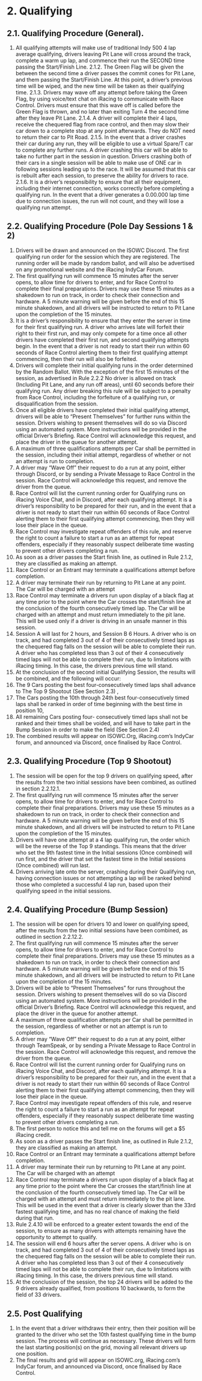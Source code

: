 # 2. Qualifying

## 2.1. Qualifying Procedure (General).

1. All qualifying attempts will make use of traditional Indy 500 4 lap average qualifying, drivers leaving Pit Lane will cross around the track, complete a warm up lap, and commence their run the SECOND time passing the Start/Finish Line.
2.1.2.	The Green Flag will be given the between the second time a driver passes the commit cones for Pit Lane, and them passing the Start/Finish Line. At this point, a driver’s previous time will be wiped, and the new time will be taken as their qualifying time.
2.1.3.	Drivers may wave off any attempt before taking the Green Flag, by using voice/text chat on iRacing to communicate with Race Control. Drivers must ensure that this wave off is called before the Green Flag is thrown, and no later than exiting Turn 4 the second time after they leave Pit Lane.
2.1.4.	A driver will complete their 4 laps, receive the chequered flag from race control, and then may slow their car down to a complete stop at any point afterwards. They do NOT need to return their car to Pit Road.
2.1.5.	In the event that a driver crashes their car during any run, they will be eligible to use a virtual Spare/T car to complete any further runs. A driver crashing this car will be able to take no further part in the session in question. Drivers crashing both of their cars in a single session will be able to make use of ONE car in following sessions leading up to the race. It will be assumed that this car is rebuilt after each session, to preserve the ability for drivers to race.
2.1.6.	It is a driver’s responsibility to ensure that all their equipment, including their internet connection, works correctly before completing a qualifying run. In the event that a driver generates a 0.00.000 lap time due to connection issues, the run will not count, and they will lose a qualifying run attempt.

## 2.2. Qualifying Procedure (Pole Day Sessions 1 & 2)

1. Drivers will be drawn and announced on the ISOWC Discord. The first qualifying run order for the session which they are registered. The running order will be made by random ballot, and will also be advertised on any promotional website and the iRacing IndyCar Forum.
2. The first qualifying run will commence 15 minutes after the server opens, to allow time for drivers to enter, and for Race Control to complete their final preparations. Drivers may use these 15 minutes as a shakedown to run on track, in order to check their connection and hardware. A 5 minute warning will be given before the end of this 15 minute shakedown, and all drivers will be instructed to return to Pit Lane upon the completion of the 15 minutes.
3. It is a driver’s responsibility to ensure that they enter the server in time for their first qualifying run. A driver who arrives late will forfeit their right to their first run, and may only compete for a time once all other drivers have completed their first run, and second qualifying attempts begin. In the event that a driver is not ready to start their run within 60 seconds of Race Control alerting them to their first qualifying attempt commencing, then their run will also be forfeited.
4. Drivers will complete their initial qualifying runs in the order determined by the Random Ballot. With the exception of the first 15 minutes of the session, as advertised in Rule 2.2.2 No driver is allowed on track (Including Pit Lane, and any run off areas), until 60 seconds before their qualifying run. Any driver breaking this rule will be subject to a penalty from Race Control, including the forfeiture of a qualifying run, or disqualification from the session.
5. Once all eligible drivers have completed their initial qualifying attempt, drivers will be able to “Present Themselves” for further runs within the session. Drivers wishing to present themselves will do so via Discord using an automated system. More instructions will be provided in the official Driver’s Briefing. Race Control will acknowledge this request, and place the driver in the queue for another attempt.
6. A maximum of three qualifications attempts per Car shall be permitted in the session, including their initial attempt, regardless of whether or not an attempt is run to completion.
7. A driver may “Wave Off” their request to do a run at any point, either through Discord, or by sending a Private Message to Race Control in the session. Race Control will acknowledge this request, and remove the driver from the queue.
8. Race Control will list the current running order for Qualifying runs on iRacing Voice Chat, and in Discord, after each qualifying attempt. It is a driver’s responsibility to be prepared for their run, and in the event that a driver is not ready to start their run within 60 seconds of Race Control alerting them to their first qualifying attempt commencing, then they will lose their place in the queue.
  1. Race Control may investigate repeat offenders of this rule, and reserve the right to count a failure to start a run as an attempt for repeat offenders, especially if they reasonably suspect deliberate time wasting to prevent other drivers completing a run.
9. As soon as a driver passes the Start finish line, as outlined in Rule 2.1.2, they are classified as making an attempt.
10. Race Control or an Entrant may terminate a qualifications attempt before completion.
  1. A driver may terminate their run by returning to Pit Lane at any point. The Car will be charged with an attempt
  2. Race Control may terminate a drivers run upon display of a black flag at any time prior to the point where the Car crosses the start/finish line at the conclusion of the fourth consecutively timed lap. The Car will be charged with an attempt and must return immediately to the pit lane. This will be used only if a driver is driving in an unsafe manner in this session.
11.	Session A will last for 2 hours, and Session B 6 Hours. A driver who is on track, and had completed 3 out of 4 of their consecutively timed laps as the chequered flag falls on the session will be able to complete their run. A driver who has completed less than 3 out of their 4 consecutively timed laps will not be able to complete their run, due to limitations with iRacing timing. In this case, the drivers previous time will stand.
12.	At the conclusion of the second initial Qualifying Session, the results will be combined, and the following will occur:
  1.	The 9 Cars posting the best four-consecutively timed laps shall advance to The Top 9 Shootout (See Section 2.3) ,
  2.	The Cars posting the 10th through 24th best four-consecutively timed laps shall be ranked in order of time beginning with the best time in position 10,
  3.	All remaining Cars posting four- consecutively timed laps shall not be ranked and their times shall be voided, and will have to take part in the Bump Session in order to make the field (See Section 2.4)
13. The combined results will appear on ISOWC.Org, iRacing.com’s IndyCar forum, and announced via Discord, once finalised by Race Control.

## 2.3. Qualifying Procedure (Top 9 Shootout)

1. The session will be open for the top 9 drivers on qualifying speed, after the results from the two initial sessions have been combined, as outlined in section 2.2.12.1.
2. The first qualifying run will commence 15 minutes after the server opens, to allow time for drivers to enter, and for Race Control to complete their final preparations. Drivers may use these 15 minutes as a shakedown to run on track, in order to check their connection and hardware. A 5 minute warning will be given before the end of this 15 minute shakedown, and all drivers will be instructed to return to Pit Lane upon the completion of the 15 minutes.
3. Drivers will have one attempt at a 4 lap qualifying run, the order which will be the reverse of the Top 9 standings. This means that the driver who set the 9th fastest time in the Initial sessions (Once combined) will run first, and the driver that set the fastest time in the Initial sessions (Once combined) will run last.
4. Drivers arriving late onto the server, crashing during their Qualifying run, having connection issues or not attempting a lap will be ranked behind those who completed a successful 4 lap run, based upon their qualifying speed in the initial sessions.

## 2.4. Qualifying Procedure (Bump Session)

1. The session will be open for drivers 10 and lower on qualifying speed, after the results from the two initial sessions have been combined, as outlined in section 2.2.12.2.
2. The first qualifying run will commence 15 minutes after the server opens, to allow time for drivers to enter, and for Race Control to complete their final preparations. Drivers may use these 15 minutes as a shakedown to run on track, in order to check their connection and hardware. A 5 minute warning will be given before the end of this 15 minute shakedown, and all drivers will be instructed to return to Pit Lane upon the completion of the 15 minutes.
3. Drivers will be able to “Present Themselves” for runs throughout the session. Drivers wishing to present themselves will do so via Discord using an automated system. More instructions will be provided in the official Driver’s Briefing. Race Control will acknowledge this request, and place the driver in the queue for another attempt.
4. A maximum of three qualification attempts per Car shall be permitted in the session, regardless of whether or not an attempt is run to completion.
5. A driver may “Wave Off” their request to do a run at any point, either through TeamSpeak, or by sending a Private Message to Race Control in the session. Race Control will acknowledge this request, and remove the driver from the queue.
6. Race Control will list the current running order for Qualifying runs on iRacing Voice Chat, and Discord, after each qualifying attempt. It is a driver’s responsibility to be prepared for their run, and in the event that a driver is not ready to start their run within 60 seconds of Race Control alerting them to their first qualifying attempt commencing, then they will lose their place in the queue.
7. Race Control may investigate repeat offenders of this rule, and reserve the right to count a failure to start a run as an attempt for repeat offenders, especially if they reasonably suspect deliberate time wasting to prevent other drivers completing a run.
8. The first person to notice this and tell me on the forums will get a $5 iRacing credit.
9. As soon as a driver passes the Start finish line, as outlined in Rule 2.1.2, they are classified as making an attempt.
10. Race Control or an Entrant may terminate a qualifications attempt before completion.
11.	A driver may terminate their run by returning to Pit Lane at any point. The Car will be charged with an attempt
12.	Race Control may terminate a drivers run upon display of a black flag at any time prior to the point where the Car crosses the start/finish line at the conclusion of the fourth consecutively timed lap. The Car will be charged with an attempt and must return immediately to the pit lane. This will be used in the event that a driver is clearly slower than the 33rd fastest qualifying time, and has no real chance of making the field during that run.
13.	Rule 2.4.10 will be enforced to a greater extent towards the end of the session, to ensure as many drivers with attempts remaining have the opportunity to attempt to qualify.
14.	The session will end 6 hours after the server opens. A driver who is on track, and had completed 3 out of 4 of their consecutively timed laps as the chequered flag falls on the session will be able to complete their run. A driver who has completed less than 3 out of their 4 consecutively timed laps will not be able to complete their run, due to limitations with iRacing timing. In this case, the drivers previous time will stand.
15.	At the conclusion of the session, the top 24 drivers will be added to the 9 drivers already qualified, from positions 10 backwards, to form the field of 33 drivers.

## 2.5. Post Qualifying

1. In the event that a driver withdraws their entry, then their position will be granted to the driver who set the 10th fastest qualifying time in the bump session. The process will continue as necessary. These drivers will form the last starting position(s) on the grid, moving all relevant drivers up one position.
2. The final results and grid will appear on ISOWC.org, iRacing.com’s IndyCar forum, and announced via Discord, once finalised by Race Control.
